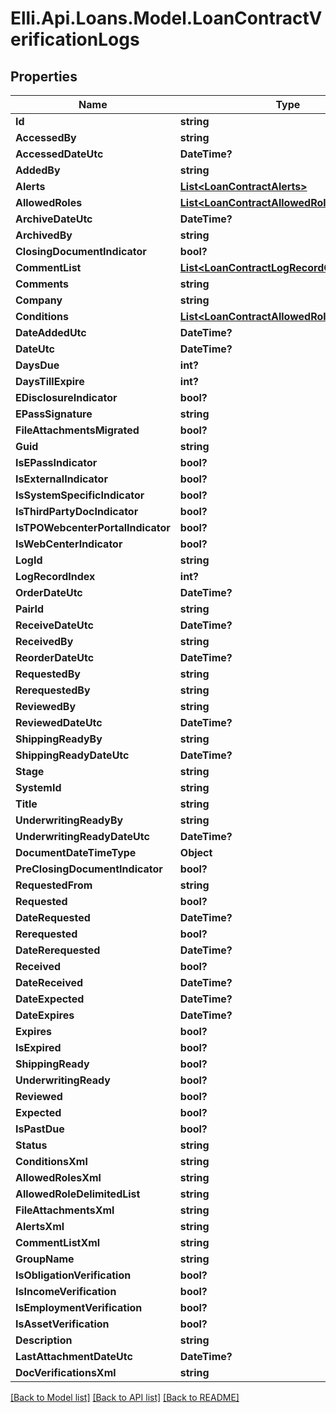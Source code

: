 # Elli.Api.Loans.Model.LoanContractVerificationLogs
## Properties

Name | Type | Description | Notes
------------ | ------------- | ------------- | -------------
**Id** | **string** |  | [optional] 
**AccessedBy** | **string** |  | [optional] 
**AccessedDateUtc** | **DateTime?** |  | [optional] 
**AddedBy** | **string** |  | [optional] 
**Alerts** | [**List&lt;LoanContractAlerts&gt;**](LoanContractAlerts.md) |  | [optional] 
**AllowedRoles** | [**List&lt;LoanContractAllowedRoles&gt;**](LoanContractAllowedRoles.md) |  | [optional] 
**ArchiveDateUtc** | **DateTime?** |  | [optional] 
**ArchivedBy** | **string** |  | [optional] 
**ClosingDocumentIndicator** | **bool?** |  | [optional] 
**CommentList** | [**List&lt;LoanContractLogRecordCommentList&gt;**](LoanContractLogRecordCommentList.md) |  | [optional] 
**Comments** | **string** |  | [optional] 
**Company** | **string** |  | [optional] 
**Conditions** | [**List&lt;LoanContractAllowedRoles&gt;**](LoanContractAllowedRoles.md) |  | [optional] 
**DateAddedUtc** | **DateTime?** |  | [optional] 
**DateUtc** | **DateTime?** |  | [optional] 
**DaysDue** | **int?** |  | [optional] 
**DaysTillExpire** | **int?** |  | [optional] 
**EDisclosureIndicator** | **bool?** |  | [optional] 
**EPassSignature** | **string** |  | [optional] 
**FileAttachmentsMigrated** | **bool?** |  | [optional] 
**Guid** | **string** |  | [optional] 
**IsEPassIndicator** | **bool?** |  | [optional] 
**IsExternalIndicator** | **bool?** |  | [optional] 
**IsSystemSpecificIndicator** | **bool?** |  | [optional] 
**IsThirdPartyDocIndicator** | **bool?** |  | [optional] 
**IsTPOWebcenterPortalIndicator** | **bool?** |  | [optional] 
**IsWebCenterIndicator** | **bool?** |  | [optional] 
**LogId** | **string** |  | [optional] 
**LogRecordIndex** | **int?** |  | [optional] 
**OrderDateUtc** | **DateTime?** |  | [optional] 
**PairId** | **string** |  | [optional] 
**ReceiveDateUtc** | **DateTime?** |  | [optional] 
**ReceivedBy** | **string** |  | [optional] 
**ReorderDateUtc** | **DateTime?** |  | [optional] 
**RequestedBy** | **string** |  | [optional] 
**RerequestedBy** | **string** |  | [optional] 
**ReviewedBy** | **string** |  | [optional] 
**ReviewedDateUtc** | **DateTime?** |  | [optional] 
**ShippingReadyBy** | **string** |  | [optional] 
**ShippingReadyDateUtc** | **DateTime?** |  | [optional] 
**Stage** | **string** |  | [optional] 
**SystemId** | **string** |  | [optional] 
**Title** | **string** |  | [optional] 
**UnderwritingReadyBy** | **string** |  | [optional] 
**UnderwritingReadyDateUtc** | **DateTime?** |  | [optional] 
**DocumentDateTimeType** | **Object** |  | [optional] 
**PreClosingDocumentIndicator** | **bool?** |  | [optional] 
**RequestedFrom** | **string** |  | [optional] 
**Requested** | **bool?** |  | [optional] 
**DateRequested** | **DateTime?** |  | [optional] 
**Rerequested** | **bool?** |  | [optional] 
**DateRerequested** | **DateTime?** |  | [optional] 
**Received** | **bool?** |  | [optional] 
**DateReceived** | **DateTime?** |  | [optional] 
**DateExpected** | **DateTime?** |  | [optional] 
**DateExpires** | **DateTime?** |  | [optional] 
**Expires** | **bool?** |  | [optional] 
**IsExpired** | **bool?** |  | [optional] 
**ShippingReady** | **bool?** |  | [optional] 
**UnderwritingReady** | **bool?** |  | [optional] 
**Reviewed** | **bool?** |  | [optional] 
**Expected** | **bool?** |  | [optional] 
**IsPastDue** | **bool?** |  | [optional] 
**Status** | **string** |  | [optional] 
**ConditionsXml** | **string** |  | [optional] 
**AllowedRolesXml** | **string** |  | [optional] 
**AllowedRoleDelimitedList** | **string** |  | [optional] 
**FileAttachmentsXml** | **string** |  | [optional] 
**AlertsXml** | **string** |  | [optional] 
**CommentListXml** | **string** |  | [optional] 
**GroupName** | **string** |  | [optional] 
**IsObligationVerification** | **bool?** |  | [optional] 
**IsIncomeVerification** | **bool?** |  | [optional] 
**IsEmploymentVerification** | **bool?** |  | [optional] 
**IsAssetVerification** | **bool?** |  | [optional] 
**Description** | **string** |  | [optional] 
**LastAttachmentDateUtc** | **DateTime?** |  | [optional] 
**DocVerificationsXml** | **string** |  | [optional] 

[[Back to Model list]](../README.md#documentation-for-models) [[Back to API list]](../README.md#documentation-for-api-endpoints) [[Back to README]](../README.md)

